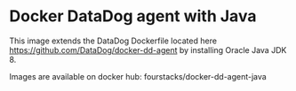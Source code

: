 # Docker DataDog agent with Java
This image extends the DataDog Dockerfile located here https://github.com/DataDog/docker-dd-agent by installing Oracle Java JDK 8.

Images are available on docker hub: fourstacks/docker-dd-agent-java
